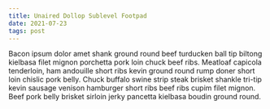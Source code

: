 ```yaml
---
title: Unaired Dollop Sublevel Footpad
date: 2021-07-23
tags: post
---
```


Bacon ipsum dolor amet shank ground round beef turducken ball tip biltong kielbasa filet mignon porchetta pork loin chuck beef ribs.  Meatloaf capicola tenderloin, ham andouille short ribs kevin ground round rump doner short loin chislic pork belly.  Chuck buffalo swine strip steak brisket shankle tri-tip kevin sausage venison hamburger short ribs beef ribs cupim filet mignon.  Beef pork belly brisket sirloin jerky pancetta kielbasa boudin ground round.